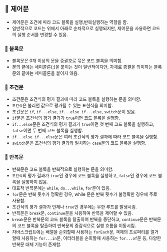 ## 📌 제어문

- 제어문은 조건에 따라 코드 블록을 실행,반복실행하는 역할을 함.
- 일반적으로 코드는 위에서 아래로 순차적으로 실행되지만, 제어문을 사용하면 코드의 실행 순서를 변경할 수 있음.

### 📌 블록문
- 블록문은 0개 이상의 문을 중괄호로 묶은 코드 블록을 의미함.
- 문의 끝에는 세미콜론(;)을 붙이는 것이 일반적이지만, 자체로 종결을 의미하는 블록문의 끝에는 세미콜론을 붙이지 않음.

### 📌 조건문
- 조건문은 조건식의 평가 결과에 따라 코드 블록을 실행하는 문을 의미함.
- `조건식`은 불리언 값으로 평가될 수 있는 표현식을 의미함.
- 조건문은 `if`, `if...else`, `if...else if...else`, `switch`문이 있음.
- `if`문은 조건식의 평가 결과가 `true`이면 코드 블록을 실행함.
- `if...else`문은 조건식의 평가 결과가 `true`이면 첫 번째 코드 블록을 실행하고, `false`이면 두 번째 코드 블록을 실행함.
- `if...else if...else`문은 여러 조건식의 평가 결과에 따라 코드 블록을 실행함.
- `switch`문은 조건식의 평가 결과와 일치하는 `case`문의 코드 블록을 실행함.

### 📌 반복문
- 반복문은 코드 블록을 반복적으로 실행하는 문을 의미함.
- `조건식`의 평가 결과가 `true`인 경우에 코드 블록을 실행하고, `false`인 경우에 코드 블록을 실행하지 않음.
- 대표적 반복문에는 `while`, `do...while`, `for`문이 있음.
- `for`문은 반복 횟수가 명확한 경우, while 문은 반복 횟수가 불명확한 경우에 주로 사용함.
- 조건식의 평가 결과가 언제나 `true`인 경우에는 무한 루프를 발생시킴.
- 반복문은 `break`문, `continue`문을 사용하여 반복을 제어할 수 있음.
- `break`문은 반복문의 코드 블록을 탈출하여 반복을 중단하고, `continue`문은 반복문의 코드 블록을 탈출하여 반복문의 증감식으로 실행 흐름을 이동시킴.
- 자바스크립트에는 배열을 순회할때 사용하는 `forEach`문, 객체의 프로퍼티를 열거할때 사용하는 `for...in`문, 이터러블을 순회할때 사용하는 `for...of`문 등, 다양한 반복문 대체 기능이 존재함.


